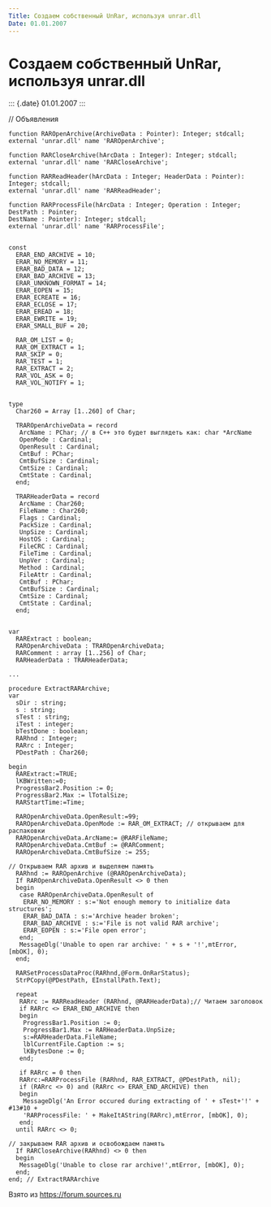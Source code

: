 ```yaml
---
Title: Создаем собственный UnRar, используя unrar.dll
Date: 01.01.2007
---
```



Создаем собственный UnRar, используя unrar.dll
==============================================

::: {.date}
01.01.2007
:::

// Объявления

    function RAROpenArchive(ArchiveData : Pointer): Integer; stdcall;
    external 'unrar.dll' name 'RAROpenArchive'; 
     
    function RARCloseArchive(hArcData : Integer): Integer; stdcall;
    external 'unrar.dll' name 'RARCloseArchive';
     
    function RARReadHeader(hArcData : Integer; HeaderData : Pointer): Integer; stdcall;
    external 'unrar.dll' name 'RARReadHeader';
     
    function RARProcessFile(hArcData : Integer; Operation : Integer; DestPath : Pointer;
    DestName : Pointer): Integer; stdcall;
    external 'unrar.dll' name 'RARProcessFile';
     
     
    const
      ERAR_END_ARCHIVE = 10;
      ERAR_NO_MEMORY = 11;
      ERAR_BAD_DATA = 12;
      ERAR_BAD_ARCHIVE = 13;
      ERAR_UNKNOWN_FORMAT = 14;
      ERAR_EOPEN = 15;
      ERAR_ECREATE = 16;
      ERAR_ECLOSE = 17;
      ERAR_EREAD = 18;
      ERAR_EWRITE = 19;
      ERAR_SMALL_BUF = 20;
     
      RAR_OM_LIST = 0;
      RAR_OM_EXTRACT = 1;
      RAR_SKIP = 0;
      RAR_TEST = 1;
      RAR_EXTRACT = 2;
      RAR_VOL_ASK = 0;
      RAR_VOL_NOTIFY = 1;
     
     
    type
      Char260 = Array [1..260] of Char;
     
      TRAROpenArchiveData = record
       ArcName : PChar; // в C++ это будет выглядеть как: char *ArcName
       OpenMode : Cardinal;
       OpenResult : Cardinal;
       CmtBuf : PChar;
       CmtBufSize : Cardinal;
       CmtSize : Cardinal;
       CmtState : Cardinal;
      end;
     
      TRARHeaderData = record
       ArcName : Char260;
       FileName : Char260;
       Flags : Cardinal;
       PackSize : Cardinal;
       UnpSize : Cardinal;
       HostOS : Cardinal;
       FileCRC : Cardinal;
       FileTime : Cardinal;
       UnpVer : Cardinal;
       Method : Cardinal;
       FileAttr : Cardinal;
       CmtBuf : PChar;
       CmtBufSize : Cardinal;
       CmtSize : Cardinal;
       CmtState : Cardinal;
      end;
     
     
    var
      RARExtract : boolean;
      RAROpenArchiveData : TRAROpenArchiveData;
      RARComment : array [1..256] of Char;
      RARHeaderData : TRARHeaderData;
     
    ...
     
    procedure ExtractRARArchive;
    var
      sDir : string;
      s : string;
      sTest : string;
      iTest : integer;
      bTestDone : boolean;
      RARhnd : Integer;
      RARrc : Integer;
      PDestPath : Char260;
     
    begin
      RARExtract:=TRUE;
      lKBWritten:=0;
      ProgressBar2.Position := 0;
      ProgressBar2.Max := lTotalSize;
      RARStartTime:=Time;
     
      RAROpenArchiveData.OpenResult:=99;
      RAROpenArchiveData.OpenMode := RAR_OM_EXTRACT; // открываем для распаковки
      RAROpenArchiveData.ArcName:= @RARFileName;
      RAROpenArchiveData.CmtBuf := @RARComment; 
      RAROpenArchiveData.CmtBufSize := 255; 
     
    // Открываем RAR архив и выделяем память
      RARhnd := RAROpenArchive (@RAROpenArchiveData);
      If RAROpenArchiveData.OpenResult <> 0 then
      begin
       case RAROpenArchiveData.OpenResult of
        ERAR_NO_MEMORY : s:='Not enough memory to initialize data structures';
        ERAR_BAD_DATA : s:='Archive header broken';
        ERAR_BAD_ARCHIVE : s:='File is not valid RAR archive';
        ERAR_EOPEN : s:='File open error';
       end;
       MessageDlg('Unable to open rar archive: ' + s + '!',mtError, [mbOK], 0);
      end;
     
      RARSetProcessDataProc(RARhnd,@Form.OnRarStatus);
      StrPCopy(@PDestPath, EInstallPath.Text);
     
      repeat
       RARrc := RARReadHeader (RARhnd, @RARHeaderData);// Читаем заголовок
       if RARrc <> ERAR_END_ARCHIVE then
       begin
        ProgressBar1.Position := 0;
        ProgressBar1.Max := RARHeaderData.UnpSize;
        s:=RARHeaderData.FileName;
        lblCurrentFile.Caption := s;
        lKBytesDone := 0;
       end;
     
       if RARrc = 0 then
       RARrc:=RARProcessFile (RARhnd, RAR_EXTRACT, @PDestPath, nil);
       if (RARrc <> 0) and (RARrc <> ERAR_END_ARCHIVE) then
       begin
        MessageDlg('An Error occured during extracting of ' + sTest+'!' + #13#10 +
        'RARProcessFile: ' + MakeItAString(RARrc),mtError, [mbOK], 0);
       end;
      until RARrc <> 0;
     
    // закрываем RAR архив и освобождаем память
      If RARCloseArchive(RARhnd) <> 0 then
      begin
       MessageDlg('Unable to close rar archive!',mtError, [mbOK], 0);
      end;
    end; // ExtractRARArchive

Взято из <https://forum.sources.ru>
